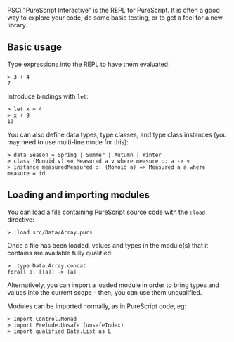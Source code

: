 PSCi "PureScript Interactive" is the REPL for PureScript. It is often a good way to explore your code, do some basic testing, or to get a feel for a new library.

## Basic usage

Type expressions into the REPL to have them evaluated:

    > 3 + 4
    7

Introduce bindings with `let`:

    > let x = 4
    > x + 9
    13

You can also define data types, type classes, and type class instances (you may need to use multi-line mode for this):


    > data Season = Spring | Summer | Autumn | Winter
    > class (Monoid v) <= Measured a v where measure :: a -> v
    > instance measuredMeasured :: (Monoid a) => Measured a a where measure = id

## Loading and importing modules

You can load a file containing PureScript source code with the `:load` directive:

    > :load src/Data/Array.purs

Once a file has been loaded, values and types in the module(s) that it
contains are available fully qualified:

    > :type Data.Array.concat
    forall a. [[a]] -> [a]

Alternatively, you can import a loaded module in order to bring types and
values into the current scope - then, you can use them unqualified.

Modules can be imported normally, as in PureScript code, eg:

    > import Control.Monad
    > import Prelude.Unsafe (unsafeIndex)
    > import qualified Data.List as L

